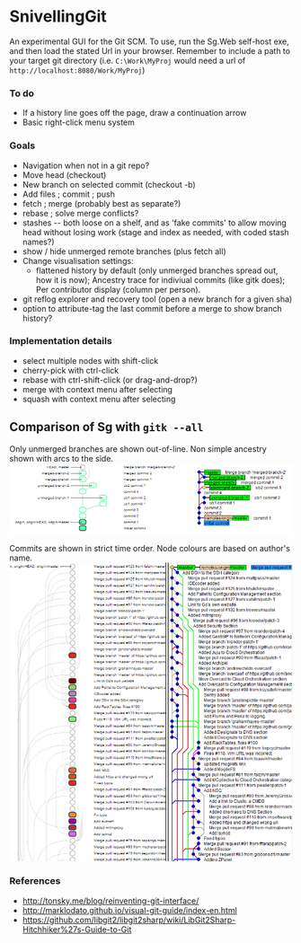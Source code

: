 SnivellingGit
=============

An experimental GUI for the Git SCM.
To use, run the Sg.Web self-host exe, and then load the stated Url in your browser.
Remember to include a path to your target git directory (i.e. `C:\Work\MyProj` would need a url of `http://localhost:8080/Work/MyProj`)

### To do

* If a history line goes off the page, draw a continuation arrow
* Basic right-click menu system

### Goals

* Navigation when not in a git repo?
* Move head (checkout)
* New branch on selected commit (checkout -b)
* Add files ; commit ; push
* fetch ; merge (probably best as separate?)
* rebase ; solve merge conflicts?
* stashes -- both loose on a shelf, and as 'fake commits' to allow moving head without losing work (stage and index as needed, with coded stash names?)
* show / hide unmerged remote branches (plus fetch all)
* Change visualisation settings:
  - flattened history by default (only unmerged branches spread out, how it is now); Ancestry trace for indiviual commits (like gitk does); Per contributor display (column per person).
* git reflog explorer and recovery tool (open a new branch for a given sha)
* option to attribute-tag the last commit before a merge to show branch history?

### Implementation details

* select multiple nodes with shift-click
* cherry-pick with ctrl-click
* rebase with ctrl-shift-click (or drag-and-drop?)
* merge with context menu after selecting
* squash with context menu after selecting

Comparison of Sg with `gitk --all`
----------------------------------
Only unmerged branches are shown out-of-line. Non simple ancestry shown with arcs to the side.
<img src="https://raw.githubusercontent.com/i-e-b/SnivellingGit/master/info/Simple%20comparison.png"/>

Commits are shown in strict time order. Node colours are based on author's name.
<img src="https://raw.githubusercontent.com/i-e-b/SnivellingGit/master/info/Time%20order%20vs%20ancestry%20order.png"/>

### References

* http://tonsky.me/blog/reinventing-git-interface/
* http://marklodato.github.io/visual-git-guide/index-en.html
* https://github.com/libgit2/libgit2sharp/wiki/LibGit2Sharp-Hitchhiker%27s-Guide-to-Git
